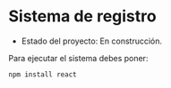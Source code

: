 <h1> Sistema de registro</h1>

- Estado del proyecto: En construcción.

Para ejecutar el sistema debes poner:

```npm install react```

